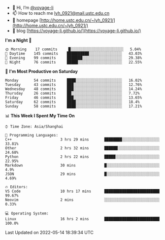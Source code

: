 - 👋 Hi, I’m [@voyage-li](https://github.com/voyage-li/)
- 📫 How to reach me [lyh_0921@mail.ustc.edu.cn](mailto:lyh_0921@mail.ustc.edu.cn)
- 👯 homepage [http://home.ustc.edu.cn/~lyh_0921/](http://home.ustc.edu.cn/~lyh_0921/)
- 🥤 blog [https://voyage-li.github.io/](https://voyage-li.github.io/)

<!--START_SECTION:waka-->
**I'm a Night 🦉** 

```text
🌞 Morning    17 commits     █░░░░░░░░░░░░░░░░░░░░░░░░   5.04% 
🌆 Daytime    145 commits    ██████████░░░░░░░░░░░░░░░   43.03% 
🌃 Evening    99 commits     ███████░░░░░░░░░░░░░░░░░░   29.38% 
🌙 Night      76 commits     █████░░░░░░░░░░░░░░░░░░░░   22.55%

```
📅 **I'm Most Productive on Saturday** 

```text
Monday       54 commits     ████░░░░░░░░░░░░░░░░░░░░░   16.02% 
Tuesday      43 commits     ███░░░░░░░░░░░░░░░░░░░░░░   12.76% 
Wednesday    48 commits     ███░░░░░░░░░░░░░░░░░░░░░░   14.24% 
Thursday     26 commits     ██░░░░░░░░░░░░░░░░░░░░░░░   7.72% 
Friday       46 commits     ███░░░░░░░░░░░░░░░░░░░░░░   13.65% 
Saturday     62 commits     ████░░░░░░░░░░░░░░░░░░░░░   18.4% 
Sunday       58 commits     ████░░░░░░░░░░░░░░░░░░░░░   17.21%

```


📊 **This Week I Spent My Time On** 

```text
⌚︎ Time Zone: Asia/Shanghai

💬 Programming Languages: 
C++                      3 hrs 29 mins       ████████░░░░░░░░░░░░░░░░░   33.81% 
Other                    2 hrs 32 mins       ██████░░░░░░░░░░░░░░░░░░░   24.68% 
Python                   2 hrs 22 mins       █████░░░░░░░░░░░░░░░░░░░░   22.95% 
Markdown                 30 mins             █░░░░░░░░░░░░░░░░░░░░░░░░   4.9% 
JSON                     29 mins             █░░░░░░░░░░░░░░░░░░░░░░░░   4.69%

🔥 Editors: 
VS Code                  10 hrs 17 mins      █████████████████████████   99.67% 
Neovim                   2 mins              ░░░░░░░░░░░░░░░░░░░░░░░░░   0.33%

💻 Operating System: 
Linux                    16 hrs 2 mins       █████████████████████████   100.0%

```


 Last Updated on 2022-05-14 18:39:34 UTC
<!--END_SECTION:waka-->
